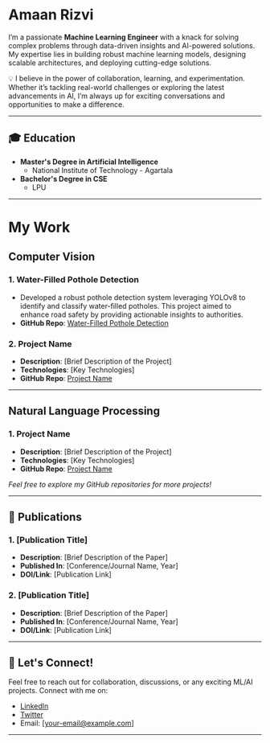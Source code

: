 # **Amaan Rizvi**

I’m a passionate **Machine Learning Engineer** with a knack for solving complex problems through data-driven insights and AI-powered solutions. My expertise lies in building robust machine learning models, designing scalable architectures, and deploying cutting-edge solutions.

💡 I believe in the power of collaboration, learning, and experimentation. Whether it’s tackling real-world challenges or exploring the latest advancements in AI, I’m always up for exciting conversations and opportunities to make a difference.  

---

## 🎓 Education

- **Master's Degree in Artificial Intelligence** 
  - National Institute of Technology - Agartala
- **Bachelor's Degree in CSE**
  - LPU

---
# My Work

## Computer Vision

### 1. **Water-Filled Pothole Detection**
   - Developed a robust pothole detection system leveraging YOLOv8 to identify and classify water-filled potholes. This project aimed to enhance road safety by providing actionable insights to authorities.
   - **GitHub Repo**: [Water-Filled Pothole Detection](https://github.com/amaanrzv39/Pothole-detection)

### 2. **Project Name**
   - **Description**: [Brief Description of the Project]
   - **Technologies**: [Key Technologies]
   - **GitHub Repo**: [Project Name](https://github.com/your_username/project-name)
---
## Natural Language Processing
### 1. **Project Name**
   - **Description**: [Brief Description of the Project]
   - **Technologies**: [Key Technologies]
   - **GitHub Repo**: [Project Name](https://github.com/your_username/project-name)

*Feel free to explore my GitHub repositories for more projects!* 

---

## 📄 Publications

### 1. **[Publication Title]**
   - **Description**: [Brief Description of the Paper]
   - **Published In**: [Conference/Journal Name, Year]
   - **DOI/Link**: [Publication Link]

### 2. **[Publication Title]**
   - **Description**: [Brief Description of the Paper]
   - **Published In**: [Conference/Journal Name, Year]
   - **DOI/Link**: [Publication Link]

---

## 🌱 Let's Connect!

Feel free to reach out for collaboration, discussions, or any exciting ML/AI projects. Connect with me on:
- [LinkedIn](https://linkedin.com/in/your-profile)
- [Twitter](https://twitter.com/your-profile)
- Email: [your-email@example.com]

---
